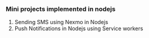 ### Mini projects implemented in nodejs

1. Sending SMS using Nexmo in Nodejs
2. Push Notifications in Nodejs using Service workers
